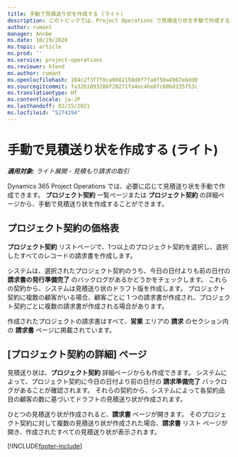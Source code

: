 ```yaml
---
title: 手動で見積送り状を作成する (ライト)
description: このトピックでは、Project Operations で見積送り状を手動で作成する方法について解説します。
author: rumant
manager: Annbe
ms.date: 10/19/2020
ms.topic: article
ms.prod: ''
ms.service: project-operations
ms.reviewer: kfend
ms.author: rumant
ms.openlocfilehash: 104c2f3f7f0ca0682158d0f7fa0f50a4967e6dd0
ms.sourcegitcommit: fa32b1893286f20271fa4ec4be8fc68bd135f53c
ms.translationtype: HT
ms.contentlocale: ja-JP
ms.lasthandoff: 02/15/2021
ms.locfileid: "5274194"
---
```

# <a name="create-a-manual-proforma-invoice---lite"></a>手動で見積送り状を作成する (ライト)

_**適用対象:** ライト展開 - 見積もり請求の取引_

Dynamics 365 Project Operations では、必要に応じて見積送り状を手動で作成できます。 **プロジェクト契約** 一覧ページまたは **プロジェクト契約** の詳細ページから、手動で見積送り状を作成することができます。

##  <a name="project-contracts-list-page"></a>プロジェクト契約の価格表

**プロジェクト契約** リストページで、1つ以上のプロジェクト契約を選択し、選択したすべてのレコードの請求書を作成します。

システムは、選択されたプロジェクト契約のうち、今日の日付よりも前の日付の **請求書の発行準備完了** のバックログがあるかどうかをチェックします。 これらの契約から、システムは見積送り状のドラフト版を作成します。 プロジェクト契約に複数の顧客がいる場合、顧客ごとに 1 つの請求書が作成され、プロジェクト契約ごとに複数の請求書が作成される場合があります。

作成されたプロジェクトの請求書はすべて、**営業** エリアの **請求** のセクション内の **請求書** ページに掲載されています。

## <a name="project-contract-details-page"></a>[プロジェクト契約の詳細] ページ

見積送り状は、**プロジェクト契約** 詳細ページからも作成できます。 システムによって、プロジェクト契約に今日の日付より前の日付の **請求準備完了** バックログがあることが確認されます。 それらの契約から、システムによって各契約品目の顧客の数に基づいてドラフトの見積送り状が作成されます。

ひとつの見積送り状が作成されると、**請求書** ページが開きます。 そのプロジェクト契約に対して複数の見積送り状が作成された場合、**請求書** リスト ページが開き、作成されたすべての見積送り状が表示されます。


[!INCLUDE[footer-include](../../includes/footer-banner.md)]
